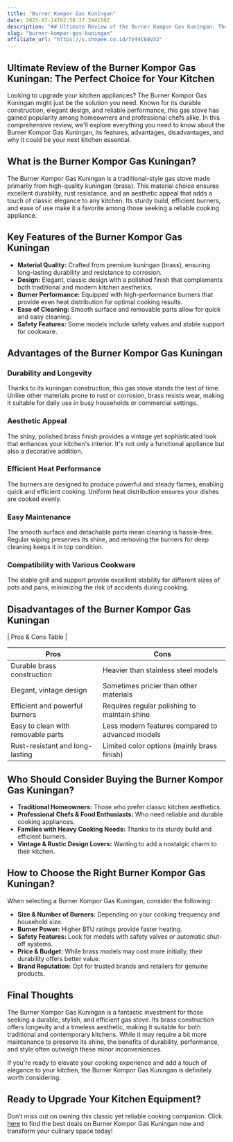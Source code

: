 ```yaml
---
title: "Burner Kompor Gas Kuningan"
date: 2025-07-14T02:58:17.244150Z
description: "## Ultimate Review of the Burner Kompor Gas Kuningan: The Perfect Choice for Your Kitchen..."
slug: "burner-kompor-gas-kuningan"
affiliate_url: "https://s.shopee.co.id/7V44C68VX2"
---
```

## Ultimate Review of the Burner Kompor Gas Kuningan: The Perfect Choice for Your Kitchen

Looking to upgrade your kitchen appliances? The Burner Kompor Gas Kuningan might just be the solution you need. Known for its durable construction, elegant design, and reliable performance, this gas stove has gained popularity among homeowners and professional chefs alike. In this comprehensive review, we'll explore everything you need to know about the Burner Kompor Gas Kuningan, its features, advantages, disadvantages, and why it could be your next kitchen essential.

## What is the Burner Kompor Gas Kuningan?

The Burner Kompor Gas Kuningan is a traditional-style gas stove made primarily from high-quality kuningan (brass). This material choice ensures excellent durability, rust resistance, and an aesthetic appeal that adds a touch of classic elegance to any kitchen. Its sturdy build, efficient burners, and ease of use make it a favorite among those seeking a reliable cooking appliance.

## Key Features of the Burner Kompor Gas Kuningan

- **Material Quality:** Crafted from premium kuningan (brass), ensuring long-lasting durability and resistance to corrosion.
- **Design:** Elegant, classic design with a polished finish that complements both traditional and modern kitchen aesthetics.
- **Burner Performance:** Equipped with high-performance burners that provide even heat distribution for optimal cooking results.
- **Ease of Cleaning:** Smooth surface and removable parts allow for quick and easy cleaning.
- **Safety Features:** Some models include safety valves and stable support for cookware.

## Advantages of the Burner Kompor Gas Kuningan

### Durability and Longevity

Thanks to its kuningan construction, this gas stove stands the test of time. Unlike other materials prone to rust or corrosion, brass resists wear, making it suitable for daily use in busy households or commercial settings.

### Aesthetic Appeal

The shiny, polished brass finish provides a vintage yet sophisticated look that enhances your kitchen's interior. It's not only a functional appliance but also a decorative addition.

### Efficient Heat Performance

The burners are designed to produce powerful and steady flames, enabling quick and efficient cooking. Uniform heat distribution ensures your dishes are cooked evenly.

### Easy Maintenance

The smooth surface and detachable parts mean cleaning is hassle-free. Regular wiping preserves its shine, and removing the burners for deep cleaning keeps it in top condition.

### Compatibility with Various Cookware

The stable grill and support provide excellent stability for different sizes of pots and pans, minimizing the risk of accidents during cooking.

## Disadvantages of the Burner Kompor Gas Kuningan

| Pros & Cons Table |

| Pros | Cons |
|------------------------------|------------------------------|
| Durable brass construction | Heavier than stainless steel models |
| Elegant, vintage design | Sometimes pricier than other materials |
| Efficient and powerful burners | Requires regular polishing to maintain shine |
| Easy to clean with removable parts | Less modern features compared to advanced models |
| Rust-resistant and long-lasting | Limited color options (mainly brass finish) |

## Who Should Consider Buying the Burner Kompor Gas Kuningan?

- **Traditional Homeowners:** Those who prefer classic kitchen aesthetics.
- **Professional Chefs & Food Enthusiasts:** Who need reliable and durable cooking appliances.
- **Families with Heavy Cooking Needs:** Thanks to its sturdy build and efficient burners.
- **Vintage & Rustic Design Lovers:** Wanting to add a nostalgic charm to their kitchen.

## How to Choose the Right Burner Kompor Gas Kuningan?

When selecting a Burner Kompor Gas Kuningan, consider the following:

- **Size & Number of Burners:** Depending on your cooking frequency and household size.
- **Burner Power:** Higher BTU ratings provide faster heating.
- **Safety Features:** Look for models with safety valves or automatic shut-off systems.
- **Price & Budget:** While brass models may cost more initially, their durability offers better value.
- **Brand Reputation:** Opt for trusted brands and retailers for genuine products.

## Final Thoughts

The Burner Kompor Gas Kuningan is a fantastic investment for those seeking a durable, stylish, and efficient gas stove. Its brass construction offers longevity and a timeless aesthetic, making it suitable for both traditional and contemporary kitchens. While it may require a bit more maintenance to preserve its shine, the benefits of durability, performance, and style often outweigh these minor inconveniences.

If you're ready to elevate your cooking experience and add a touch of elegance to your kitchen, the Burner Kompor Gas Kuningan is definitely worth considering.

## Ready to Upgrade Your Kitchen Equipment?

Don’t miss out on owning this classic yet reliable cooking companion. Click [here](https://s.shopee.co.id/7V44C68VX2) to find the best deals on Burner Kompor Gas Kuningan now and transform your culinary space today!